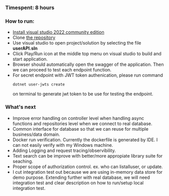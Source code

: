 ### Timespent: 8 hours

### How to run:
- [Install visual studio 2022 community edition](https://visualstudio.microsoft.com/vs/community/)
- Clone [the repository](https://github.com/jameskriang/userAPIAssignment)
- Use visual studio to open project/solution by selecting the file **userAPI.sln**
- Click Play/Run icon at the middle top menu on visual studio to build and start application.
- Browser should automatically open the swagger of the application. Then we can proceed to test each endpoint function.
- For secret endpoint with JWT token authenication, please run command 
    ```
    dotnet user-jwts create
    ``` 
    on terminal to generate jwt token to be use for testing the endpoint.

### What's next
- Improve error handling on controller level when handling async functions and repositories level when we connect to real database.
- Common interface for database so that we can reuse for multiple business/data domain.
- Docker run verification. Currently the dockerfile is generated by IDE. I can not easily verify with my Windows machine.
- Adding Logging and request tracing/observibility.
- Text search can be improve with better/more appropiate library suite for seaching.
- Proper scope of authorization control. ex. who can listalluser, or update.
- I cut integration test out because we are using in-memory data store for demo purpose. Extending further with real database, we will need integration test and clear description on how to run/setup local integration test.